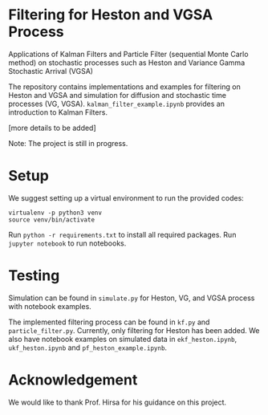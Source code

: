 # Filtering for Heston and VGSA Process
Applications of Kalman Filters and Particle Filter (sequential Monte Carlo method) on stochastic processes such as Heston and Variance Gamma Stochastic Arrival (VGSA)

The repository contains implementations and examples for filtering on Heston and VGSA and simulation for diffusion and stochastic time processes (VG, VGSA). `kalman_filter_example.ipynb` provides an introduction to Kalman Filters.

[more details to be added]

Note: The project is still in progress.

# Setup
We suggest setting up a virtual environment to run the provided codes:
```
virtualenv -p python3 venv
source venv/bin/activate
```
Run `python -r requirements.txt` to install all required packages. Run `jupyter notebook` to run notebooks.

# Testing
Simulation can be found in `simulate.py` for Heston, VG, and VGSA process with notebook examples.

The implemented filtering process can be found in `kf.py` and `particle_filter.py`. Currently, only filtering for Heston has been added. We also have notebook examples on simulated data in `ekf_heston.ipynb`, `ukf_heston.ipynb` and `pf_heston_example.ipynb`.

# Acknowledgement
We would like to thank Prof. Hirsa for his guidance on this project.

